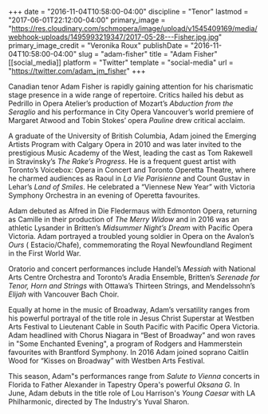 +++
date = "2016-11-04T10:58:00-04:00"
discipline = "Tenor"
lastmod = "2017-06-01T22:12:00-04:00"
primary_image = "https://res.cloudinary.com/schmopera/image/upload/v1545409169/media/webhook-uploads/1495993219347/2017-05-28---Fisher.jpg.jpg"
primary_image_credit = "Veronika Roux"
publishDate = "2016-11-04T10:58:00-04:00"
slug = "adam-fisher"
title = "Adam Fisher"
[[social_media]]
platform = "Twitter"
template = "social-media"
url = "https://twitter.com/adam_jm_fisher"
+++

Canadian tenor Adam Fisher is rapidly gaining attention for his charismatic stage presence in a wide range of repertoire. Critics hailed his debut as Pedrillo in Opera Atelier’s production of Mozart’s *Abduction from the Seraglio* and his performance in City Opera Vancouver’s world premiere of Margaret Atwood and Tobin Stokes’ opera *Pauline* drew critical acclaim.
 
A graduate of the University of British Columbia, Adam joined the Emerging Artists Program with Calgary Opera in 2010 and was later invited to the prestigious Music Academy of the West, leading the cast as Tom Rakewell in Stravinsky’s *The Rake’s Progress*.  He is a frequent guest artist with Toronto’s Voicebox: Opera in Concert and Toronto Operetta Theatre, where he charmed audiences as Raoul in *La Vie Parisienne* and Count Gustav in Lehar’s *Land of Smiles*. He celebrated a “Viennese New Year” with Victoria Symphony Orchestra in an evening of Operetta favourites.
 
Adam debuted as Alfred in Die Fledermaus with Edmonton Opera, returning as Camille in their production of *The Merry Widow* and in 2016 was an athletic Lysander in Britten’s *Midsummer Night’s Dream* with Pacific Opera Victoria. Adam portrayed a troubled young soldier in Opera on the Avalon’s *Ours* ( Estacio/Chafe),  commemorating the Royal Newfoundland Regiment in the First World War.
 
Oratorio and concert performances include Handel’s *Messiah* with National Arts Centre Orchestra and Toronto’s Aradia Ensemble, Britten’s *Serenade for Tenor, Horn and Strings* with Ottawa’s Thirteen Strings, and Mendelssohn’s *Elijah* with Vancouver Bach Choir.
 
Equally at home in the music of Broadway, Adam’s versatility ranges from his powerful portrayal of the title role in Jesus Christ Superstar at Westben Arts Festival to Lieutenant Cable in South Pacific with Pacific Opera Victoria. Adam headlined with Chorus Niagara in “Best of Broadway” and won raves in "Some Enchanted Evening", a program of Rodgers and Hammerstein favourites with Brantford Symphony. In 2016 Adam joined soprano Caitlin Wood for “Kisses on Broadway” with Westben Arts Festival.
 
This season, Adam"s performances range from *Salute to Vienna* concerts in Florida to Father Alexander in Tapestry Opera's powerful *Oksana G.* In June, Adam debuts in the title role of Lou Harrison's *Young Caesar* with LA Philharmonic, directed by The Industry's Yuval Sharon. 
